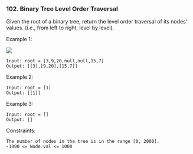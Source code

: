 ### 102. Binary Tree Level Order Traversal

Given the root of a binary tree, return the level order traversal of its nodes' values. (i.e., from left to right, level by level).

 

Example 1:

![](https://assets.leetcode.com/uploads/2021/02/19/tree1.jpg)

    Input: root = [3,9,20,null,null,15,7]
    Output: [[3],[9,20],[15,7]]

Example 2:

    Input: root = [1]
    Output: [[1]]

Example 3:

    Input: root = []
    Output: []

 

Constraints:

    The number of nodes in the tree is in the range [0, 2000].
    -1000 <= Node.val <= 1000

